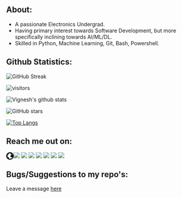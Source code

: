 ## About:

* A passionate Electronics Undergrad.
* Having primary interest towards Software Development, but more specifically inclining towards AI/ML/DL.
* Skilled in Python, Machine Learning, Git, Bash, Powershell.

## Github Statistics:

![GitHub Streak](https://github-readme-streak-stats.herokuapp.com/?user=ToastCoder&&theme=light)

![visitors](https://visitor-badge.laobi.icu/badge?page_id=ToastCoder.visitor-badge) 

![Vignesh's github stats](https://github-readme-stats.vercel.app/api?username=ToastCoder&count_private=true&show_icons=true)

![GitHub stars](https://img.shields.io/github/stars/ToastCoder/ToastCoder?style=social) 

[![Top Langs](https://github-readme-stats.vercel.app/api/top-langs/?username=ToastCoder&layout=compact)](https://github.com/ToastCoder/)

## Reach me out on:

[<img align="left"  width="20px" src="https://raw.githubusercontent.com/iconic/open-iconic/master/svg/globe.svg" />][website]
[<img align="left"  width="20px" src="https://cdn.jsdelivr.net/npm/simple-icons@v3/icons/hackerrank.svg" />][hackerrank]
[<img align="left"  width="20px" src="https://cdn.jsdelivr.net/npm/simple-icons@v3/icons/linkedin.svg" />][linkedin]
[<img align="left" width="20px" src="https://cdn.jsdelivr.net/npm/simple-icons@3.4.0/icons/gmail.svg" />][mail]
[<img align="left" width="20px" src="https://cdn.jsdelivr.net/npm/simple-icons@3.4.0/icons/github.svg" />][github]
[<img align="left" width="20px" src="https://cdn.jsdelivr.net/npm/simple-icons@3.4.0/icons/stackoverflow.svg" />][stackoverflow]
[<img align="left" width="20px" src="https://cdn.jsdelivr.net/npm/simple-icons@v3/icons/xdadevelopers.svg" />][xda]
[<img align="left" width="20px" src="https://cdn.jsdelivr.net/npm/simple-icons@v3/icons/pypi.svg" />][pypi]

<br />

## Bugs/Suggestions to my repo's:

Leave a message [here](https://t.me/ToastCoder)

[stackoverflow]:https://stackoverflow.com/users/13433089/vicky/
[website]: https://toastcoder.github.io/
[hackerrank]:https://hackerrank.com/ToastCoder/
[linkedin]: https://www.linkedin.com/in/vicky2k1/
[github]: https://github.com/ToastCoder/
[mail]: mailto:vicky.pcbasic@gmail.com
[xda]:https://forum.xda-developers.com/member.php?u=9858868
[pypi]:https://pypi.org/user/ToastCoder/
